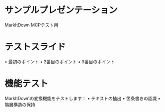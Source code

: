 <!-- Slide number: 1 -->
# サンプルプレゼンテーション
MarkItDown MCPテスト用

<!-- Slide number: 2 -->
# テストスライド
• 最初のポイント
• 2番目のポイント
• 3番目のポイント

<!-- Slide number: 3 -->
# 機能テスト
MarkItDownの変換機能をテストします：
• テキストの抽出
• 箇条書きの認識
• 階層構造の保持